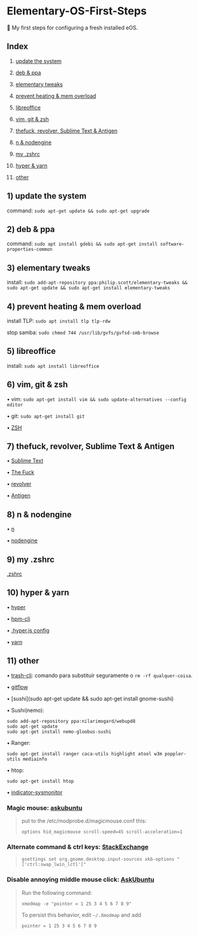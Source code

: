 # Elementary-OS-First-Steps
:baby_bottle: My first steps for configuring a fresh installed eOS.

## Index
  
  1) [update the system](#1-update-the-system)
  
  2) [deb & ppa](#2-deb--ppa)
  
  3) [elementary tweaks](#3-elementary-tweaks)
  
  4) [prevent heating & mem overload]()
  
  5) [libreoffice](#5-libreoffice)
  
  6) [vim, git & zsh](#6-vim-git--zsh)
  
  7) [thefuck, revolver, Sublime Text & Antigen](#7-thefuck-revolver-sublime-text--antigen)
  
  8) [n & nodengine](#8-n--nodengine)
  
  9) [my .zshrc](#9-my-.zshrc)
  
  10) [hyper & yarn](#10-hyper--yarn)
  
  11) [other](#11-other)


## 1) update the system


command: `sudo apt-get update && sudo apt-get upgrade`


## 2) deb & ppa


command: `sudo apt install gdebi && sudo apt-get install software-properties-common`


## 3) elementary tweaks


install: `sudo add-apt-repository ppa:philip.scott/elementary-tweaks && sudo apt-get update && sudo apt-get install elementary-tweaks`


## 4) prevent heating & mem overload


install TLP: `sudo apt install tlp tlp-rdw`


stop samba: `sudo chmod 744 /usr/lib/gvfs/gvfsd-smb-browse`


## 5) libreoffice


install: `sudo apt install libreoffice`


## 6) vim, git & zsh


• vim: `sudo apt-get install vim && sudo update-alternatives --config editor`


• git: `sudo apt-get install git`


• [ZSH](https://github.com/robbyrussell/oh-my-zsh/wiki/Installing-ZSH)


## 7) thefuck, revolver, Sublime Text & Antigen


• [Sublime Text](https://sublimetext.com)


• [The Fuck](https://github.com/nvbn/thefuck)


• [revolver](https://github.com/molovo/revolver)


• [Antigen](https://github.com/zsh-users/antigen)



## 8) n & nodengine

• [n](https://github.com/mklement0/n-install)

• [nodengine](https://github.com/Kikobeats/nodengine)


## 9) my .zshrc


[.zshrc](.zshrc)


## 10) hyper & yarn 


• [hyper](https://github.com/zeit/hyper)


• [hpm-cli](https://www.npmjs.com/package/hpm-cli)


• [.hyper.js config](https://bitbucket.org/snippets/designprovisuale/aB4kd/hyper-default-config)


• [yarn](https://yarnpkg.com/docs/install)


## 11) other

• [trash-cli](https://github.com/sindresorhus/trash-cli): comando para substituir seguramente o `rm -rf qualquer-coisa`.


• [gitflow](https://github.com/petervanderdoes/gitflow-avh)


• [sushi](sudo apt-get update && sudo apt-get install gnome-sushi)


• Sushi(nemo):


```
sudo add-apt-repository ppa:nilarimogard/webupd8
sudo apt-get update
sudo apt-get install nemo-gloobus-sushi
```


• Ranger:

```
sudo apt-get install ranger caca-utils highlight atool w3m poppler-utils mediainfo

```


• htop:

```
sudo apt-get install htop

```

• [indicator-sysmonitor](https://github.com/fossfreedom/indicator-sysmonitor)



### Magic mouse: [askubuntu](http://askubuntu.com/questions/261791/how-to-set-the-scroll-speed-of-apple-magic-mouse)


> put to the /etc/modprobe.d/magicmouse.conf this:
> 
> `options hid_magicmouse scroll-speed=45 scroll-acceleration=1`


### Alternate command & ctrl keys: [StackExchange](http://elementaryos.stackexchange.com/questions/1283/how-to-setup-keyboard-layout-similar-to-os-x)


> `gsettings set org.gnome.desktop.input-sources xkb-options "['ctrl:swap_lwin_lctl']"`


### Disable annoying middle mouse click: [AskUbuntu](http://askubuntu.com/questions/4507/how-do-i-disable-middle-mouse-button-click-paste)

> Run the following command:
>
> `xmodmap -e "pointer = 1 25 3 4 5 6 7 8 9"`
>
> To persist this behavior, edit `~/.Xmodmap` and add
>
> `pointer = 1 25 3 4 5 6 7 8 9`
